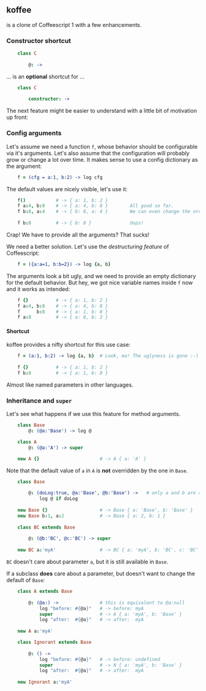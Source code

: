 ## koffee 

is a clone of Coffeescript 1 with a few enhancements.

### Constructor shortcut

```coffeescript
    class C
    
        @: ->           
```

... is an **optional** shortcut for ...

```coffeescript
    class C          
        
        constructor: -> 
```

The next feature might be easier to understand with a little bit of motivation up front: 

### Config arguments

Let's assume we need a function `f`, whose behavior should be configurable via it's arguments.
Let's also assume that the configuration will probably grow or change a lot over time.
It makes sense to use a config dictionary as the argument:

```coffeescript
    f = (cfg = a:1, b:2) -> log cfg
```    
The default values are nicely visible, let's use it:

```coffeescript
    f()           # -> { a: 1, b: 2 }        
    f a:4, b:8    # -> { a: 4, b: 8 }        All good so far.
    f b:8, a:4    # -> { b: 8, a: 4 }        We can even change the order, nice!
                                             
    f b:8         # -> { b: 8 }              Oops!
```

Crap! We have to provide all the arguments? That sucks!
    
We need a better solution. Let's use the *destructuring feature* of Coffeescript:

```coffeescript
    f = ({a:a=1, b:b=2}) -> log {a, b}   
```

The arguments look a bit ugly, and we need to provide an empty dictionary for the default behavior. 
But hey, we got nice variable names inside `f` now and it works as intended:

```coffeescript    
    f {}          # -> { a: 1, b: 2 }  
    f a:4, b:8    # -> { a: 4, b: 8 }  
    f      b:8    # -> { a: 1, b: 8 }  
    f a:8         # -> { a: 8, b: 2 }
```    

#### Shortcut
 
koffee provides a nifty shortcut for this use case:

```coffeescript
    f = (a:1, b:2) -> log {a, b}  # Look, ma! The uglyness is gone :-)
    
    f {}          # -> { a: 1, b: 2 }
    f b:8         # -> { a: 1, b: 8 }
```

Almost like named parameters in other languages.

### Inheritance and `super`

Let's see what happens if we use this feature for method arguments.

```coffeescript
    class Base
        @: (@a:'Base') -> log @

    class A
        @: (@a:'A') -> super

    new A {}                      # -> A { a: 'A' }
```

Note that the default value of `a` in `A` is **not** overridden by the one in `Base`. 

```coffeescript
    class Base
        
        @: (doLog:true, @a:'Base', @b:'Base') ->   # only a and b are assigned to @
            log @ if doLog
            
    new Base {}                   # -> Base { a: 'Base', b: 'Base' }
    new Base b:1, a:2             # -> Base { a: 2, b: 1 }
    
    class BC extends Base
        
        @: (@b:'BC', @c:'BC') -> super
        
    new BC a:'myA'                # -> BC { a: 'myA', b: 'BC', c: 'BC' }
```

`BC` doesn't care about parameter `a`, but it is still available in `Base`.

If a subclass **does** care about a parameter, but doesn't want to change the default of `Base`:

```coffeescript
    class A extends Base
        
        @: (@a:) ->               # this is equivalent to @a:null
            log "before: #{@a}"   # -> before: myA
            super                 # -> A { a: 'myA', b: 'Base' }
            log "after:  #{@a}"   # -> after:  myA
            
    new A a:'myA'

    class Ignorant extends Base
        
        @: () -> 
            log "before: #{@a}"   # -> before: undefined
            super                 # -> N { a: 'myA', b: 'Base' }
            log "after:  #{@a}"   # -> after:  myA
            
    new Ignorant a:'myA'
```


